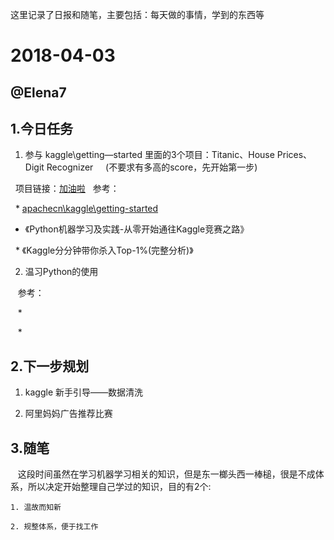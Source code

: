 这里记录了日报和随笔，主要包括：每天做的事情，学到的东西等

# 2018-04-03

## @Elena7

## 1.今日任务

1. 参与 kaggle\getting—started 里面的3个项目：Titanic、House Prices、Digit Recognizer
    
   (不要求有多高的score，先开始第一步)
   
   项目链接：[加油啦](https://www.kaggle.com/competitions?sortBy=grouped&group=general&page=1&pageSize=20&category=gettingStarted)
   
   参考：
    
   * [apachecn\kaggle\getting-started](https://github.com/apachecn/kaggle/tree/master/competitions/getting-started)
   
   * 《Python机器学习及实践-从零开始通往Kaggle竞赛之路》
   
   * 《Kaggle分分钟带你杀入Top-1%(完整分析)》

2. 温习Python的使用
    
    参考：
    
    *  
    
    *
    
## 2.下一步规划

1. kaggle 新手引导——数据清洗

2. 阿里妈妈广告推荐比赛

## 3.随笔

    这段时间虽然在学习机器学习相关的知识，但是东一榔头西一棒槌，很是不成体系，所以决定开始整理自己学过的知识，目的有2个:
    
    1. 温故而知新 
    
    2. 规整体系，便于找工作
